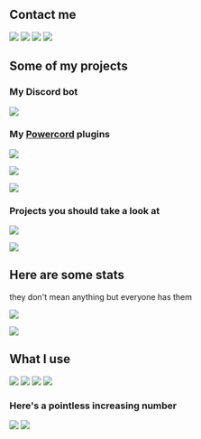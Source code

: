 ## Contact me

[![](https://img.shields.io/static/v1?message=JelNiSław&style=for-the-badge&label=Discord&logo=discord&logoColor=FFFFFF&labelColor=7289DA&cacheSeconds=86400)](https://discord.com/users/305765073689903104/)
[![](https://img.shields.io/static/v1?message=@JelNiSlaw&style=for-the-badge&label=Telegram&logo=telegram&logoColor=FFFFFF&labelColor=2CA5E0&cacheSeconds=86400)](https://t.me/jelnisia)
[![](https://img.shields.io/static/v1?message=JelNiSlaw&style=for-the-badge&label=Messenger&logo=messenger&logoColor=FFFFFF&labelColor=00B2FF&cacheSeconds=86400)](https://m.me/JelNiSlaw)
[![](https://img.shields.io/static/v1?message=me@jel.gay&style=for-the-badge&label=Email&logo=gmail&logoColor=FFFFFF&labelColor=D14836&cacheSeconds=86400)](mailto:me@jel.gay)

## Some of my projects

### My Discord bot

[![](https://github-readme-stats.vercel.app/api/pin/?username=JelNiSlaw&repo=Menel&hide_border=true&theme=radical&cache_seconds=7200&border_radius=8&show_owner=false)](https://github.com/jelni/Menel)

### My [Powercord](https://github.com/powercord-org/powercord) plugins

[![](https://github-readme-stats.vercel.app/api/pin/?username=JelNiSlaw&repo=Powersdfghjkl&hide_border=true&theme=radical&cache_seconds=7200&border_radius=8&show_owner=false)](https://github.com/jelni/Powersdfghjkl)

[![](https://github-readme-stats.vercel.app/api/pin/?username=JelNiSlaw&repo=Powermock&hide_border=true&theme=radical&cache_seconds=7200&border_radius=8&show_owner=false)](https://github.com/jelni/Powermock)

[![](https://github-readme-stats.vercel.app/api/pin/?username=JelNiSlaw&repo=powercord-base64&hide_border=true&theme=radical&cache_seconds=7200&border_radius=8&show_owner=false)](https://github.com/jelni/powercord-base64)

### Projects you should take a look at

[![](https://github-readme-stats.vercel.app/api/pin/?username=wulkanowy&repo=wulkanowy&hide_border=true&theme=radical&cache_seconds=7200&border_radius=8&show_owner=true)](https://github.com/wulkanowy/wulkanowy)

[![](https://github-readme-stats.vercel.app/api/pin/?username=michalwa&repo=py-cliffs&hide_border=true&theme=radical&cache_seconds=7200&border_radius=8&show_owner=true)](https://github.com/michalwa/py-cliffs)

## Here are some stats

they don't mean anything but everyone has them

![](https://github-readme-stats.vercel.app/api?username=JelNiSlaw&show_icons=true&include_all_commits=true&count_private=true&disable_animations=false&theme=radical&hide_title=true&hide_border=true&cache_seconds=3600)

![](https://github-readme-stats.vercel.app/api/top-langs/?username=jelni&hide_title=true&hide_border=true&layout=compact&card_width=445&langs_count=10&theme=radical&cache_seconds=3600)

## What I use

![](https://img.shields.io/static/v1?message=Python&style=for-the-badge&label=&logo=python&logoColor=FFFFFF&color=3776AB&cacheSeconds=86400)
![](https://img.shields.io/static/v1?message=discord.py&style=for-the-badge&label=&logo=discord&logoColor=FFFFFF&color=7289DA&cacheSeconds=86400)
![](https://img.shields.io/static/v1?message=PyCharm&style=for-the-badge&label=&logo=pycharm&logoColor=FFFFFF&color=000000&cacheSeconds=86400)
![](https://img.shields.io/static/v1?message=VS%20Code&style=for-the-badge&label=&logo=visual-studio-code&logoColor=FFFFFF&color=007ACC&cacheSeconds=86400)

### Here's a pointless increasing number

![](https://komarev.com/ghpvc/?username=JelNiSlaw&color=orange&style=flat-square&label=pointless%20increasing%20number)
![](https://hit.yhype.me/github/profile?user_id=25802745)
